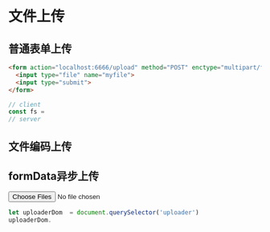 # 文件上传

## 普通表单上传

```html
<form action="localhost:6666/upload" method="POST" enctype="multipart/form-data">
  <input type="file" name="myfile">
  <input type="submit">
</form>
```

```javascript
// client
const fs = 
// server
```


## 文件编码上传


## formData异步上传

<input type="file" multiple id="uploader" accept="image/*" />

```javascript
let uploaderDom  = document.querySelector('uploader')
uploaderDom.
```